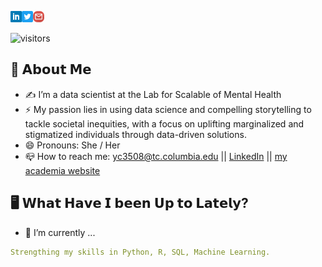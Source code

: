 <!--![Yama (Ya-Wen) Chang, data scientist, mental health researcher](https://github.com/yamachang/yamachang/blob/main/assets/header.png)-->

<!--## Hi, I'm Yama Chang  <img src="https://github.com/sciencepal/sciencepal/blob/master/assets/Hi.gif" width="29px">-->
<a href='https://www.linkedin.com/in/yama-yw-chang/'><img align='left' alt="linkedin" src="https://github.com/yamachang/yamachang/blob/main/assets/linkedin_icon.svg" height='18px'/></a>
<a href='https://twitter.com/yama_yawenchang'><img align='left' alt="twitter" src="https://github.com/yamachang/yamachang/blob/main/assets/twitter_icon.svg" height='18px'/></a>
<a href='mailto:yc3508@tc.columbia.edu'><img alt="mailto" src="https://github.com/yamachang/yamachang/blob/main/assets/gmail_icon2.svg" height='18px'/></a>

![visitors](https://visitor-badge-reloaded.herokuapp.com/badge?page_id=yamachang.yamachang&color=00cf00)
  

## 🤞 𝗔𝗯𝗼𝘂𝘁 𝗠𝗲
  - ✍️ I’m a data scientist at the Lab for Scalable of Mental Health
  - ⚡ My passion lies in using data science and compelling storytelling to tackle societal inequities, with a focus on uplifting marginalized and stigmatized individuals through data-driven solutions.
  - 😄 Pronouns: She / Her
  - 📪 How to reach me: yc3508@tc.columbia.edu || [LinkedIn](https://www.linkedin.com/in/yama-yw-chang/) || [my academia website](https://yamaychang.me/)

## 🖥️ 𝗪𝗵𝗮𝘁 𝗛𝗮𝘃𝗲 𝗜 𝗯𝗲𝗲𝗻 𝗨𝗽 𝘁𝗼 𝗟𝗮𝘁𝗲𝗹𝘆?
- 🔨 I’m currently ...
```yaml
Strengthing my skills in Python, R, SQL, Machine Learning.
```



<!--
**yamachang/yamachang** is a ✨ _special_ ✨ repository because its `README.md` (this file) appears on your GitHub profile.

Here are some ideas to get you started:

- 🔭 I’m currently working on ...
- 🌱 I’m currently learning ...
- 👯 I’m looking to collaborate on ...
- 🤔 I’m looking for help with ...
- 💬 Ask me about ...
- 📫 How to reach me: ...
- 😄 Pronouns: ...
- ⚡ Fun fact: ...

- Font generator: https://qwerty.dev/fancy-font-generator/
- Emoji: https://emojipedia.org/
- image color picker: https://imagecolorpicker.com/
- icon finder: https://www.iconfinder.com/
-->
